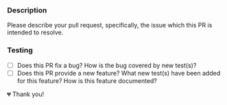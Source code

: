 ### Description
Please describe your pull request, specifically, the issue which this PR is intended to resolve.

### Testing
- [ ] Does this PR fix a bug? How is the bug covered by new test(s)?
- [ ] Does this PR provide a new feature? What new test(s) have been added for this feature? How is this feature documented?

💔 Thank you!
